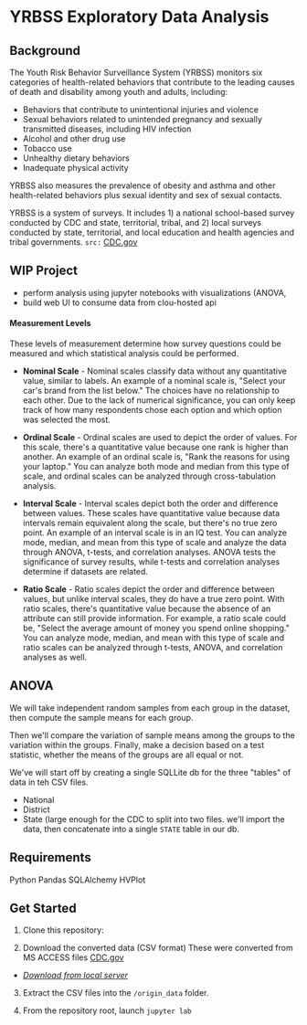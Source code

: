 # YRBSS Exploratory Data Analysis

## Background

The Youth Risk Behavior Surveillance System (YRBSS) monitors six categories of health-related behaviors that contribute to the leading causes of death and disability among youth and adults, including:
- Behaviors that contribute to unintentional injuries and violence
- Sexual behaviors related to unintended pregnancy and sexually transmitted diseases, including HIV infection
- Alcohol and other drug use
- Tobacco use
- Unhealthy dietary behaviors
- Inadequate physical activity

YRBSS also measures the prevalence of obesity and asthma and other health-related behaviors plus sexual identity and sex of sexual contacts.

YRBSS is a system of surveys. It includes 1) a national school-based survey conducted by CDC and state, territorial, tribal, and 2) local surveys conducted by state, territorial, and local education and health agencies and tribal governments. `src:` [CDC.gov](https://www.cdc.gov/healthyyouth/data/yrbs/data.htm?s_cid=hy-YRBS-2020-3)

## WIP Project
- perform analysis using jupyter notebooks with visualizations (ANOVA, 
- build web UI to consume data from clou-hosted api

#### Measurement Levels

These levels of measurement determine how survey questions could be measured and which statistical analysis could be performed.

- **Nominal Scale** - Nominal scales classify data without any quantitative value, similar to labels. An example of a nominal scale is, "Select your car's brand from the list below." The choices have no relationship to each other. Due to the lack of numerical significance, you can only keep track of how many respondents chose each option and which option was selected the most.

- **Ordinal Scale** - Ordinal scales are used to depict the order of values. For this scale, there's a quantitative value because one rank is higher than another. An example of an ordinal scale is, "Rank the reasons for using your laptop." You can analyze both mode and median from this type of scale, and ordinal scales can be analyzed through cross-tabulation analysis.

- **Interval Scale** - Interval scales depict both the order and difference between values. These scales have quantitative value because data intervals remain equivalent along the scale, but there's no true zero point. An example of an interval scale is in an IQ test. You can analyze mode, median, and mean from this type of scale and analyze the data through ANOVA, t-tests, and correlation analyses. ANOVA tests the significance of survey results, while t-tests and correlation analyses determine if datasets are related.

- **Ratio Scale** - Ratio scales depict the order and difference between values, but unlike interval scales, they do have a true zero point. With ratio scales, there's quantitative value because the absence of an attribute can still provide information. For example, a ratio scale could be, "Select the average amount of money you spend online shopping." You can analyze mode, median, and mean with this type of scale and ratio scales can be analyzed through t-tests, ANOVA, and correlation analyses as well.


## ANOVA

We will take independent random samples from each group in the dataset, then compute the sample means for each group.

Then we'll compare the variation of sample means among the groups to the variation within the groups. Finally, make a decision based on a test statistic, whether the means of the groups are all equal or not.



We've will start off by creating a single SQLLite db for the three "tables" of data in teh CSV files.

- National
- District
- State (large enough for the CDC to split into two files. we'll import the data, then concatenate into a single `STATE` table in our db.

## Requirements

Python
Pandas
SQLAlchemy
HVPlot

## Get Started

1. Clone this repository:

2. Download the converted data (CSV format) These were converted from MS ACCESS files [CDC.gov](https://www.cdc.gov/healthyyouth/data/yrbs/data.htm)
  - *[Download from local server](https://rhel8.test/cdc_origin_data_2022-09-07.tar.gz)*

3. Extract the CSV files into the `/origin_data` folder.

4. From the repository root, launch `jupyter lab`



